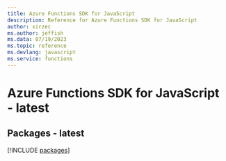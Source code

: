 ```yaml
---
title: Azure Functions SDK for JavaScript
description: Reference for Azure Functions SDK for JavaScript
author: xirzec
ms.author: jeffish
ms.data: 07/19/2023
ms.topic: reference
ms.devlang: javascript
ms.service: functions
---
```

# Azure Functions SDK for JavaScript - latest
## Packages - latest
[!INCLUDE [packages](functions-index.md)]